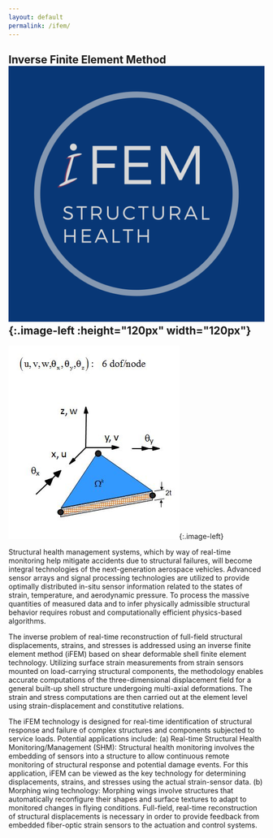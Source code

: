 ```yaml
---
layout: default
permalink: /ifem/
---
```


## Inverse Finite Element Method ![](/assets/img/iFEM_logo.png){:.image-left :height="120px" width="120px"}


![](/assets/img/iMin3.jpg){:.image-left}

Structural health management systems, which by way of real-time monitoring
help mitigate accidents due to structural failures, will become integral
technologies of the next-generation aerospace vehicles. Advanced sensor arrays
and signal processing technologies are utilized to provide optimally distributed
in-situ sensor information related to the states of strain, temperature, and
aerodynamic pressure. To process the massive quantities of measured data and to
infer physically admissible structural behavior requires robust and computationally
efficient physics-based algorithms.


The inverse problem of real-time reconstruction of full-field structural displacements,
strains, and stresses is addressed using an inverse finite element method (iFEM) based on shear
deformable shell finite element technology. Utilizing surface strain measurements from
strain sensors mounted on load-carrying structural components, the methodology enables
accurate computations of the three-dimensional displacement field for a general built-up
shell structure undergoing multi-axial deformations. The strain and stress computations
are then carried out at the element level using strain-displacement and constitutive
relations.

The iFEM technology is designed for real-time identification of structural response and failure of complex structures and components subjected to service loads. Potential applications include:
(a) Real-time Structural Health Monitoring/Management (SHM): Structural health monitoring involves the embedding of sensors into a structure to allow continuous remote monitoring of structural response and potential damage events. For this application, iFEM can be viewed as the key technology for determining displacements, strains, and stresses using the actual strain-sensor data.
(b) Morphing wing technology: Morphing wings involve structures that automatically reconfigure their shapes and surface textures to adapt to monitored changes in flying conditions. Full-field, real-time reconstruction of structural displacements is necessary in order to provide feedback from embedded fiber-optic strain sensors to the actuation and control systems.
